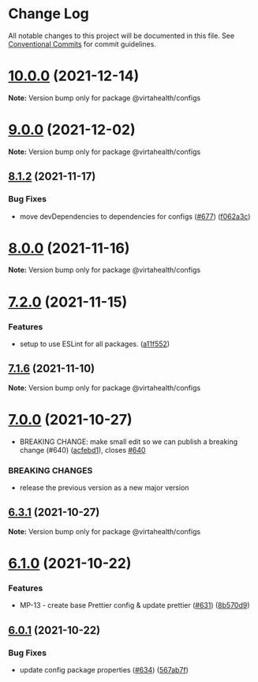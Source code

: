 # Change Log

All notable changes to this project will be documented in this file.
See [Conventional Commits](https://conventionalcommits.org) for commit guidelines.

# [10.0.0](https://github.com/VirtaHealth/atlas/compare/v9.1.0...v10.0.0) (2021-12-14)

**Note:** Version bump only for package @virtahealth/configs





# [9.0.0](https://github.com/VirtaHealth/atlas/compare/v8.6.3...v9.0.0) (2021-12-02)

**Note:** Version bump only for package @virtahealth/configs





## [8.1.2](https://github.com/VirtaHealth/atlas/compare/v8.1.1...v8.1.2) (2021-11-17)


### Bug Fixes

* move devDependencies to dependencies for configs ([#677](https://github.com/VirtaHealth/atlas/issues/677)) ([f062a3c](https://github.com/VirtaHealth/atlas/commit/f062a3c63d0e9d945c4b811554550575f0954684))





# [8.0.0](https://github.com/VirtaHealth/atlas/compare/v7.2.1...v8.0.0) (2021-11-16)

**Note:** Version bump only for package @virtahealth/configs





# [7.2.0](https://github.com/VirtaHealth/atlas/compare/v7.1.12...v7.2.0) (2021-11-15)


### Features

* setup to use ESLint for all packages. ([a11f552](https://github.com/VirtaHealth/atlas/commit/a11f552b26d43a11dc496153e3f477e1ac068893))





## [7.1.6](https://github.com/VirtaHealth/atlas/compare/v7.1.5...v7.1.6) (2021-11-10)

**Note:** Version bump only for package @virtahealth/configs





# [7.0.0](https://github.com/VirtaHealth/atlas/compare/v6.3.1...v7.0.0) (2021-10-27)


* BREAKING CHANGE: make small edit so we can publish a breaking change (#640) ([acfebd1](https://github.com/VirtaHealth/atlas/commit/acfebd1de6636f0c3ac314a0a7b6e3afea6e45f9)), closes [#640](https://github.com/VirtaHealth/atlas/issues/640)


### BREAKING CHANGES

* release the previous version as a new major version





## [6.3.1](https://github.com/VirtaHealth/atlas/compare/v6.3.0...v6.3.1) (2021-10-27)

**Note:** Version bump only for package @virtahealth/configs





# [6.1.0](https://github.com/VirtaHealth/atlas/compare/v6.0.1...v6.1.0) (2021-10-22)


### Features

* MP-13 - create base Prettier config & update prettier ([#631](https://github.com/VirtaHealth/atlas/issues/631)) ([8b570d9](https://github.com/VirtaHealth/atlas/commit/8b570d9f81a8aec957bb64cabcfd9f6f401760fa))





## [6.0.1](https://github.com/VirtaHealth/atlas/compare/v6.0.0...v6.0.1) (2021-10-22)


### Bug Fixes

* update config package properties ([#634](https://github.com/VirtaHealth/atlas/issues/634)) ([567ab7f](https://github.com/VirtaHealth/atlas/commit/567ab7f21c1cf05d82a917c8518d25b1267147c5))
